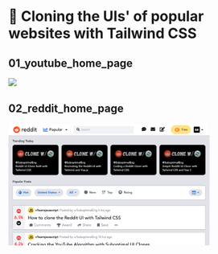 # 🍃 Cloning the UIs' of popular websites with Tailwind CSS

## 01_youtube_home_page
<img src="/demos/02_youtube_home_page.png" width="400">

## 02_reddit_home_page
<img src="/demos/02_reddit_home_page.png" width="400">